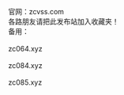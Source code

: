 官网：zcvss.com<br> 
各路朋友请把此发布站加入收藏夹！<br>
备用：<br>
<br>
zc064.xyz<br>
       <br>
zc084.xyz<br>
       <br>
zc085.xyz<br>
       <br>


       
